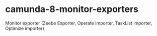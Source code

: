 # camunda-8-monitor-exporters
Monitor exporter (Zeebe Exporter, Operate Importer, TaskList importer, Optimize importer)
